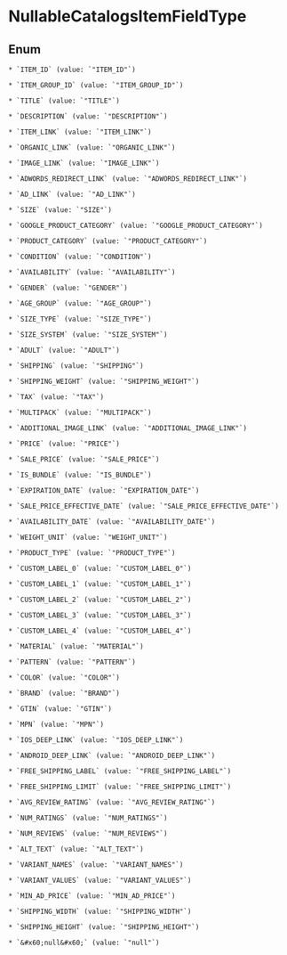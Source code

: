 
# NullableCatalogsItemFieldType

## Enum


    * `ITEM_ID` (value: `"ITEM_ID"`)

    * `ITEM_GROUP_ID` (value: `"ITEM_GROUP_ID"`)

    * `TITLE` (value: `"TITLE"`)

    * `DESCRIPTION` (value: `"DESCRIPTION"`)

    * `ITEM_LINK` (value: `"ITEM_LINK"`)

    * `ORGANIC_LINK` (value: `"ORGANIC_LINK"`)

    * `IMAGE_LINK` (value: `"IMAGE_LINK"`)

    * `ADWORDS_REDIRECT_LINK` (value: `"ADWORDS_REDIRECT_LINK"`)

    * `AD_LINK` (value: `"AD_LINK"`)

    * `SIZE` (value: `"SIZE"`)

    * `GOOGLE_PRODUCT_CATEGORY` (value: `"GOOGLE_PRODUCT_CATEGORY"`)

    * `PRODUCT_CATEGORY` (value: `"PRODUCT_CATEGORY"`)

    * `CONDITION` (value: `"CONDITION"`)

    * `AVAILABILITY` (value: `"AVAILABILITY"`)

    * `GENDER` (value: `"GENDER"`)

    * `AGE_GROUP` (value: `"AGE_GROUP"`)

    * `SIZE_TYPE` (value: `"SIZE_TYPE"`)

    * `SIZE_SYSTEM` (value: `"SIZE_SYSTEM"`)

    * `ADULT` (value: `"ADULT"`)

    * `SHIPPING` (value: `"SHIPPING"`)

    * `SHIPPING_WEIGHT` (value: `"SHIPPING_WEIGHT"`)

    * `TAX` (value: `"TAX"`)

    * `MULTIPACK` (value: `"MULTIPACK"`)

    * `ADDITIONAL_IMAGE_LINK` (value: `"ADDITIONAL_IMAGE_LINK"`)

    * `PRICE` (value: `"PRICE"`)

    * `SALE_PRICE` (value: `"SALE_PRICE"`)

    * `IS_BUNDLE` (value: `"IS_BUNDLE"`)

    * `EXPIRATION_DATE` (value: `"EXPIRATION_DATE"`)

    * `SALE_PRICE_EFFECTIVE_DATE` (value: `"SALE_PRICE_EFFECTIVE_DATE"`)

    * `AVAILABILITY_DATE` (value: `"AVAILABILITY_DATE"`)

    * `WEIGHT_UNIT` (value: `"WEIGHT_UNIT"`)

    * `PRODUCT_TYPE` (value: `"PRODUCT_TYPE"`)

    * `CUSTOM_LABEL_0` (value: `"CUSTOM_LABEL_0"`)

    * `CUSTOM_LABEL_1` (value: `"CUSTOM_LABEL_1"`)

    * `CUSTOM_LABEL_2` (value: `"CUSTOM_LABEL_2"`)

    * `CUSTOM_LABEL_3` (value: `"CUSTOM_LABEL_3"`)

    * `CUSTOM_LABEL_4` (value: `"CUSTOM_LABEL_4"`)

    * `MATERIAL` (value: `"MATERIAL"`)

    * `PATTERN` (value: `"PATTERN"`)

    * `COLOR` (value: `"COLOR"`)

    * `BRAND` (value: `"BRAND"`)

    * `GTIN` (value: `"GTIN"`)

    * `MPN` (value: `"MPN"`)

    * `IOS_DEEP_LINK` (value: `"IOS_DEEP_LINK"`)

    * `ANDROID_DEEP_LINK` (value: `"ANDROID_DEEP_LINK"`)

    * `FREE_SHIPPING_LABEL` (value: `"FREE_SHIPPING_LABEL"`)

    * `FREE_SHIPPING_LIMIT` (value: `"FREE_SHIPPING_LIMIT"`)

    * `AVG_REVIEW_RATING` (value: `"AVG_REVIEW_RATING"`)

    * `NUM_RATINGS` (value: `"NUM_RATINGS"`)

    * `NUM_REVIEWS` (value: `"NUM_REVIEWS"`)

    * `ALT_TEXT` (value: `"ALT_TEXT"`)

    * `VARIANT_NAMES` (value: `"VARIANT_NAMES"`)

    * `VARIANT_VALUES` (value: `"VARIANT_VALUES"`)

    * `MIN_AD_PRICE` (value: `"MIN_AD_PRICE"`)

    * `SHIPPING_WIDTH` (value: `"SHIPPING_WIDTH"`)

    * `SHIPPING_HEIGHT` (value: `"SHIPPING_HEIGHT"`)

    * `&#x60;null&#x60;` (value: `"null"`)



